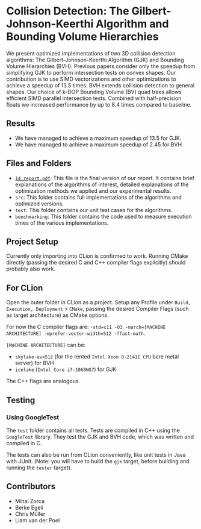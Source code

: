 # Collision Detection: The Gilbert-Johnson-Keerthi Algorithm and Bounding Volume Hierarchies 

We present optimized implementations of two 3D collision detection algorithms:  The Gilbert-Johnson-Keerthi Algorithm (GJK) and Bounding Volume Hierarchies (BVH). Previous papers consider only the speedup from simplifying GJK to perform intersection tests on convex shapes. Our contribution is to use SIMD vectorizations and other optimizations to achieve a speedup of 13.5 times. BVH extends collision detection to general shapes. Our choice of k-DOP Bounding Volume (BV) quad trees allows efficient SIMD parallel intersection tests. Combined with half-precision floats we increased performance by up to 8.4 times compared to baseline.

## Results

* We have managed to achieve a maximum speedup of 13.5 for GJK.
* We have managed to achieve a maximum speedup of 2.45 for BVH. 

## Files and Folders
* [`14_report.pdf`](https://github.com/begeli/advanced-systems-lab-project/blob/main/14_report.pdf): This file is the final version of our report. It contains brief explanations of the algorithms of interest, detailed explanations of the optimization methods we applied and our experimental results.
* `src`: This folder contains full implementations of the algorithms and optimized versions.
* `test`: This folder contains our unit test cases for the algorithms. 
* `benchmarking`: This folder contains the code used to measure execution times of the various implementations.

## Project Setup

Currently only importing into CLion is confirmed to work.
Running CMake directly (passing the desired C and C++ compiler flags explicitly) should probably also work.

## For CLion
Open the outer folder in CLion as a project. Setup any Profile under `Build, Execution, Deployment` > `CMake`, passing the desired Compiler Flags (such as target architecture) as CMake options.

For now the C compiler flags are: `-std=c11 -O3 -march=[MACHINE ARCHITECTURE] -mprefer-vector-width=512 -ffast-math`.

`[MACHINE ARCHITECTURE]` can be:
* `skylake-avx512` (for the rented `Intel Xeon D-2141I CPU` bare metal server) for BVH
* `icelake` (`Intel Core i7-1068NG7`) for GJK

The C++ flags are analogous.

## Testing
### Using GoogleTest 
The `test` folder contains all tests.
Tests are compiled in C++ using the `GoogleTest` library. They test the GJK and BVH code, which was written and compiled in C.

The tests can also be run from CLion conveniently, like unit tests in Java with JUnit.
(Note: you will have to build the `gjk` target, before building and running the `tester` target).

## Contributors

* Mihai Zorca
* Berke Egeli
* Chris Müller
* Liam van der Poel
